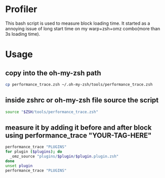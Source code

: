 # Profiler

This bash script is used to measure block loading time. It started as a annoying issue of long start time on my warp+zsh+omz combo(more than 3s loading time).

# Usage

## copy into the oh-my-zsh path

```bash
cp performance_trace.zsh ~/.oh-my-zsh/tools/performance_trace.zsh
```

## inside zshrc or oh-my-zsh file source the script

```bash
source "$ZSH/tools/performance_trace.zsh"
```

## measure it by adding it before and after block using **performance_trace "YOUR-TAG-HERE"**

```bash
performance_trace "PLUGINS"
for plugin ($plugins); do
  _omz_source "plugins/$plugin/$plugin.plugin.zsh"
done
unset plugin
performance_trace "PLUGINS"
```
